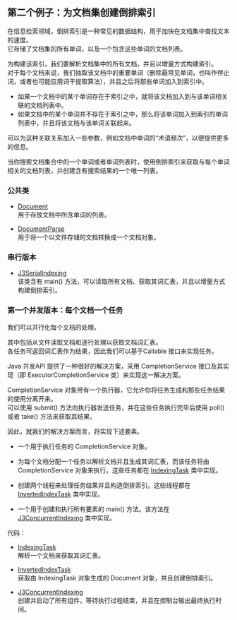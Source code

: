 ## 第二个例子：为文档集创建倒排索引
在信息检索领域，倒排索引是一种常见的数据结构，用于加快在文档集中查找文本的速度。  
它存储了文档集的所有单词，以及一个包含这些单词的文档列表。

为构建该索引，我们要解析文档集中的所有文档，并且以增量方式构建索引。  
对于每个文档来说，我们抽取该文档中的重要单词（删除最常见单词，也叫作停止词，或者也可能应用词干提取算法），并且之后将那些单词加入到索引中。  
-	如果一个文档中的某个单词存在于索引之中，就将该文档加入到与该单词相关联的文档列表中。  
-	如果文档中的某个单词并不存在于索引之中，那么将该单词加入到索引的单词列表中，并且将该文档与该单词关联起来。  

可以为这种关联关系加入一些参数，例如文档中单词的“术语频次”，以便提供更多的信息。  

当你搜索文档集合中的一个单词或者单词列表时，使用倒排索引来获取与每个单词相关的文档列表，并创建含有搜索结果的一个唯一列表。

### 公共类
-	[Document](common/Document.java)   
用于存放文档中所含单词的列表。

-	[DocumentParse](common/DocumentParse.java)   
用于将一个以文件存储的文档转换成一个文档对象。

### 串行版本
-	[J3SerialIndexing](J3SerialIndexing.java)   
该类含有 main() 方法，可以读取所有文档、获取其词汇表，并且以增量方式构建倒排索引。

### 第一个并发版本：每个文档一个任务
我们可以并行化每个文档的处理。  

其中包括从文件读取文档和逐行处理以获取文档词汇表。  
各任务可返回词汇表作为结果，因此我们可以基于Callable 接口来实现任务。  

Java 并发API 提供了一种很好的解决方案，采用 CompletionService 接口及其实现（即 ExecutorCompletionService 类）来实现这一解决方案。  

CompletionService 对象带有一个执行器，它允许你将任务生成和那些任务结果的使用分离开来。  
可以使用 submit() 方法向执行器发送任务，并在这些任务执行完毕后使用 poll() 或者 take() 方法来获取其结果。  

因此，就我们的解决方案而言，将实现下述要素。
-	一个用于执行任务的 CompletionService 对象。

-	为每个文档分配一个任务以解析文档并且生成其词汇表，而该任务将由 CompletionService 对象来执行。这些任务都在 [IndexingTask](IndexingTask.java) 类中实现。
-	创建两个线程来处理任务结果并且构造倒排索引。这些线程都在 [InvertedIndexTask](InvertedIndexTask.java) 类中实现。
-	一个用于创建和执行所有要素的 main() 方法。该方法在 [J3ConcurrentIndexing](J3ConcurrentIndexing.java) 类中实现。

代码：
-	[IndexingTask](IndexingTask.java)   
解析一个文档来获取其词汇表。

-	[InvertedIndexTask](InvertedIndexTask.java)   
获取由 IndexingTask 对象生成的 Document 对象，并且创建倒排索引。
-	[J3ConcurrentIndexing](J3ConcurrentIndexing.java)   
创建并启动了所有组件，等待执行过程结束，并且在控制台输出最终执行时间。
